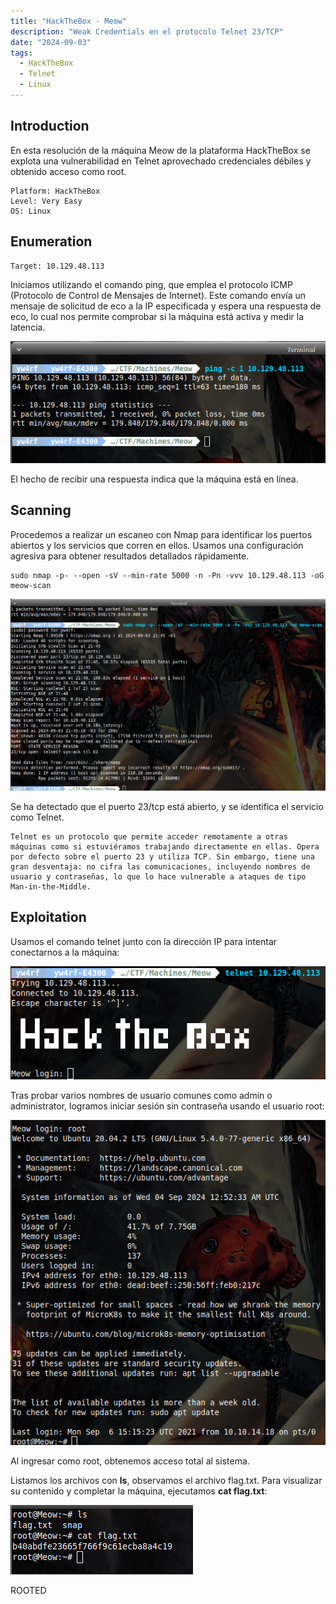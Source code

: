 ```yaml
---
title: "HackTheBox - Meow"
description: "Weak Credentials en el protocolo Telnet 23/TCP"
date: "2024-09-03"
tags:
  - HackTheBox
  - Telnet 
  - Linux
---
```


## Introduction

En esta resolución de la máquina Meow de la plataforma HackTheBox se explota una vulnerabilidad en Telnet aprovechado credenciales débiles y obtenido acceso como root.

~~~
Platform: HackTheBox
Level: Very Easy
OS: Linux
~~~

## Enumeration

~~~
Target: 10.129.48.113
~~~

Iniciamos utilizando el comando ping, que emplea el protocolo ICMP (Protocolo de Control de Mensajes de Internet). Este comando envía un mensaje de solicitud de eco a la IP especificada y espera una respuesta de eco, lo cual nos permite comprobar si la máquina está activa y medir la latencia.

![Yw4rf Meow](meow-1.png)

El hecho de recibir una respuesta indica que la máquina está en línea.

## Scanning 

Procedemos a realizar un escaneo con Nmap para identificar los puertos abiertos y los servicios que corren en ellos. Usamos una configuración agresiva para obtener resultados detallados rápidamente.

~~~Shell
sudo nmap -p- --open -sV --min-rate 5000 -n -Pn -vvv 10.129.48.113 -oG meow-scan
~~~

![Yw4rf Meow](meow-2.png)

Se ha detectado que el puerto 23/tcp está abierto, y se identifica el servicio como Telnet.

~~~
Telnet es un protocolo que permite acceder remotamente a otras máquinas como si estuviéramos trabajando directamente en ellas. Opera por defecto sobre el puerto 23 y utiliza TCP. Sin embargo, tiene una gran desventaja: no cifra las comunicaciones, incluyendo nombres de usuario y contraseñas, lo que lo hace vulnerable a ataques de tipo Man-in-the-Middle.
~~~

## Exploitation

Usamos el comando telnet junto con la dirección IP para intentar conectarnos a la máquina:

![Yw4rf Meow](meow-3.png)

Tras probar varios nombres de usuario comunes como admin o administrator, logramos iniciar sesión sin contraseña usando el usuario root:

![Yw4rf Meow](meow-4.png)

Al ingresar como root, obtenemos acceso total al sistema.

Listamos los archivos con **ls**, observamos el archivo flag.txt. Para visualizar su contenido y completar la máquina, ejecutamos **cat flag.txt**:

![Yw4rf Meow](meow-5.png)

ROOTED
